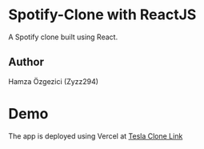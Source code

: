 # Spotify-Clone with ReactJS

A Spotify clone built using React.

## Author

Hamza Özgezici (Zyzz294)

# Demo

The app is deployed using Vercel at [Tesla Clone Link](https://spotify-clone-topaz-nine.vercel.app/)
